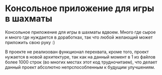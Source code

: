 # Консольное приложение для игры в шахматы
Консольное приложение для игры в шахматы вдвоем. Много где сырое и много где нуждается в доработках, так что любой желающий может приложить свою руку :)

В проекте не реализован функционал перехвата, кроме того, проект нужается в новой архитектуре, так как на данный момент в 1 из файлов более 1000 строк (во многих местах этот код трудночитаем), что делает данный проект абсолютно непрспособленным к будущим улучшениям.
